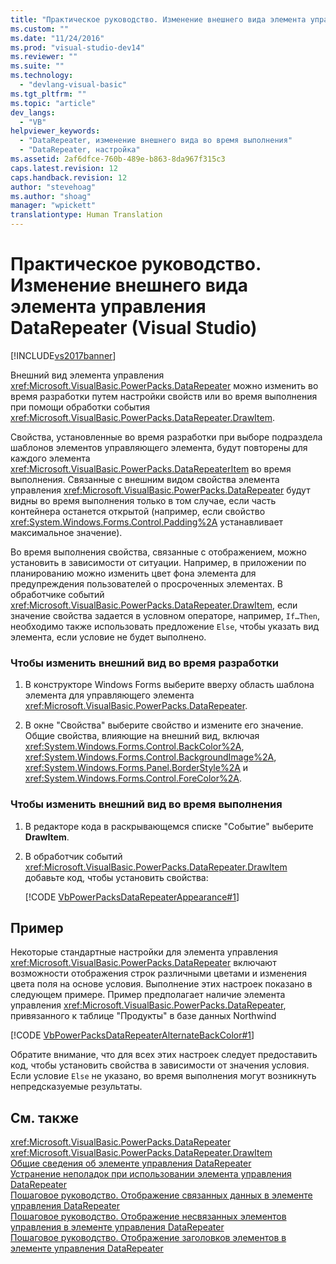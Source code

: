 ```yaml
---
title: "Практическое руководство. Изменение внешнего вида элемента управления DataRepeater (Visual Studio) | Microsoft Docs"
ms.custom: ""
ms.date: "11/24/2016"
ms.prod: "visual-studio-dev14"
ms.reviewer: ""
ms.suite: ""
ms.technology: 
  - "devlang-visual-basic"
ms.tgt_pltfrm: ""
ms.topic: "article"
dev_langs: 
  - "VB"
helpviewer_keywords: 
  - "DataRepeater, изменение внешнего вида во время выполнения"
  - "DataRepeater, настройка"
ms.assetid: 2af6dfce-760b-489e-b863-8da967f315c3
caps.latest.revision: 12
caps.handback.revision: 12
author: "stevehoag"
ms.author: "shoag"
manager: "wpickett"
translationtype: Human Translation
---
```

# Практическое руководство. Изменение внешнего вида элемента управления DataRepeater (Visual Studio)
[!INCLUDE[vs2017banner](../../../csharp/includes/vs2017banner.md)]

Внешний вид элемента управления <xref:Microsoft.VisualBasic.PowerPacks.DataRepeater> можно изменить во время разработки путем настройки свойств или во время выполнения при помощи обработки события <xref:Microsoft.VisualBasic.PowerPacks.DataRepeater.DrawItem>.  
  
 Свойства, установленные во время разработки при выборе подраздела шаблонов элементов управляющего элемента, будут повторены для каждого элемента <xref:Microsoft.VisualBasic.PowerPacks.DataRepeaterItem> во время выполнения.  Связанные с внешним видом свойства элемента управления <xref:Microsoft.VisualBasic.PowerPacks.DataRepeater> будут видны во время выполнения только в том случае, если часть контейнера останется открытой \(например, если свойство <xref:System.Windows.Forms.Control.Padding%2A> устанавливает максимальное значение\).  
  
 Во время выполнения свойства, связанные с отображением, можно установить в зависимости от ситуации.  Например, в приложении по планированию можно изменить цвет фона элемента для предупреждения пользователей о просроченных элементах.  В обработчике событий <xref:Microsoft.VisualBasic.PowerPacks.DataRepeater.DrawItem>, если значение свойства задается в условном операторе, например, `If…Then`, необходимо также использовать предложение `Else`, чтобы указать вид элемента, если условие не будет выполнено.  
  
### Чтобы изменить внешний вид во время разработки  
  
1.  В конструкторе Windows Forms выберите вверху область шаблона элемента для управляющего элемента <xref:Microsoft.VisualBasic.PowerPacks.DataRepeater>.  
  
2.  В окне "Свойства" выберите свойство и измените его значение.  Общие свойства, влияющие на внешний вид, включая <xref:System.Windows.Forms.Control.BackColor%2A>, <xref:System.Windows.Forms.Control.BackgroundImage%2A>, <xref:System.Windows.Forms.Panel.BorderStyle%2A> и <xref:System.Windows.Forms.Control.ForeColor%2A>.  
  
### Чтобы изменить внешний вид во время выполнения  
  
1.  В редакторе кода в раскрывающемся списке "Событие" выберите **DrawItem**.  
  
2.  В обработчик событий <xref:Microsoft.VisualBasic.PowerPacks.DataRepeater.DrawItem> добавьте код, чтобы установить свойства:  
  
     [!CODE [VbPowerPacksDataRepeaterAppearance#1](../CodeSnippet/VS_Snippets_VBCSharp/VbPowerPacksDataRepeaterAppearance#1)]  
  
## Пример  
 Некоторые стандартные настройки для элемента управления <xref:Microsoft.VisualBasic.PowerPacks.DataRepeater> включают возможности отображения строк различными цветами и изменения цвета поля на основе условия.  Выполнение этих настроек показано в следующем примере.  Пример предполагает наличие элемента управления <xref:Microsoft.VisualBasic.PowerPacks.DataRepeater>, привязанного к таблице "Продукты" в базе данных Northwind  
  
 [!CODE [VbPowerPacksDataRepeaterAlternateBackColor#1](../CodeSnippet/VS_Snippets_VBCSharp/VbPowerPacksDataRepeaterAlternateBackColor#1)]  
  
 Обратите внимание, что для всех этих настроек следует предоставить код, чтобы установить свойства в зависимости от значения условия.  Если условие `Else` не указано, во время выполнения могут возникнуть непредсказуемые результаты.  
  
## См. также  
 <xref:Microsoft.VisualBasic.PowerPacks.DataRepeater>   
 <xref:Microsoft.VisualBasic.PowerPacks.DataRepeater.DrawItem>   
 [Общие сведения об элементе управления DataRepeater](../../../visual-basic/developing-apps/windows-forms/introduction-to-the-datarepeater-control-visual-studio.md)   
 [Устранение неполадок при использовании элемента управления DataRepeater](../../../visual-basic/developing-apps/windows-forms/troubleshooting-the-datarepeater-control-visual-studio.md)   
 [Пошаговое руководство. Отображение связанных данных в элементе управления DataRepeater](../../../visual-basic/developing-apps/windows-forms/how-to-display-bound-data-in-a-datarepeater-control-visual-studio.md)   
 [Пошаговое руководство. Отображение несвязанных элементов управления в элементе управления DataRepeater](../../../visual-basic/developing-apps/windows-forms/how-to-display-unbound-controls-in-a-datarepeater-control-visual-studio.md)   
 [Пошаговое руководство. Отображение заголовков элементов в элементе управления DataRepeater](../../../visual-basic/developing-apps/windows-forms/how-to-display-item-headers-in-a-datarepeater-control-visual-studio.md)